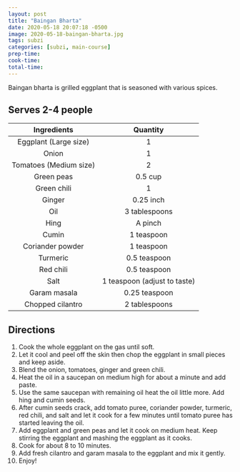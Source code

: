 ```yaml
---
layout: post
title: "Baingan Bharta"
date: 2020-05-18 20:07:18 -0500
image: 2020-05-18-baingan-bharta.jpg
tags: subzi
categories: [subzi, main-course]
prep-time:
cook-time:
total-time:
---
```


Baingan bharta is grilled eggplant that is seasoned with various spices.

## Serves 2-4 people

|       Ingredients      |           Quantity           |
|:----------------------:|:----------------------------:|
|  Eggplant (Large size) |               1              |
|          Onion         |               1              |
| Tomatoes (Medium size) |               2              |
|       Green peas       |            0.5 cup           |
|       Green chili      |               1              |
|         Ginger         |           0.25 inch          |
|           Oil          |         3 tablespoons        |
|          Hing          |            A pinch           |
|          Cumin         |          1 teaspoon          |
|    Coriander powder    |          1 teaspoon          |
|        Turmeric        |         0.5 teaspoon         |
|        Red chili       |         0.5 teaspoon         |
|          Salt          | 1 teaspoon (adjust to taste) |
|      Garam masala      |         0.25 teaspoon        |
|    Chopped cilantro    |         2 tablespoons        |

## Directions

1.	Cook the whole eggplant on the gas until soft.
2.	Let it cool and peel off the skin then chop the eggplant in small pieces and keep aside.
3.	Blend the onion, tomatoes, ginger and green chili.
4.	Heat the oil in a saucepan on medium high for about a minute and add paste.
5.	Use the same saucepan with remaining oil heat the oil little more. Add hing and cumin seeds.
6.	After cumin seeds crack, add tomato puree, coriander powder, turmeric, red chili, and salt and let it cook for a few minutes until tomato puree has started leaving the oil.
7.	Add eggplant and green peas and let it cook on medium heat. Keep stirring the eggplant and mashing the eggplant as it cooks.
8.	Cook for about 8 to 10 minutes.
9.	Add fresh cilantro and garam masala to the eggplant and mix it gently.
10.	Enjoy!
